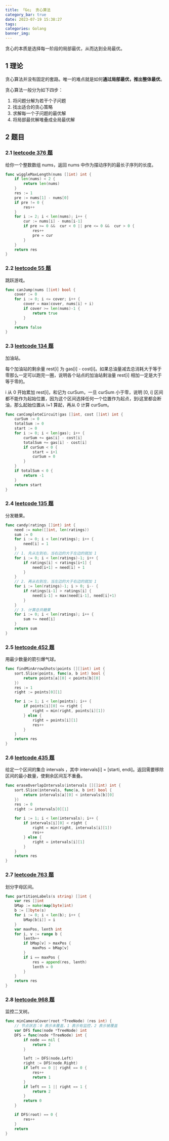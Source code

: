 ```yaml
---
title: 「Go」 贪心算法
category_bar: true
date: 2023-07-19 15:38:27
tags:
categories: Golang
banner_img:
---
```


贪心的本质是选择每一阶段的局部最优，从而达到全局最优。

<!-- more -->

## 1 理论

贪心算法并没有固定的套路。唯一的难点就是如何**通过局部最优，推出整体最优**。

贪心算法一般分为如下四步：

1. 将问题分解为若干个子问题
2. 找出适合的贪心策略
3. 求解每一个子问题的最优解
4. 将局部最优解堆叠成全局最优解

## 2 题目

### 2.1 [leetcode 376 题](https://leetcode.cn/problems/wiggle-subsequence/)

给你一个整数数组 nums，返回 nums 中作为摆动序列的最长子序列的长度。

```go
func wiggleMaxLength(nums []int) int {
    if len(nums) < 2 {
        return len(nums)
    }
    res := 1
    pre := nums[1] - nums[0]
    if pre != 0 {
        res++
    }
    for i := 2; i < len(nums); i++ {
        cur := nums[i] - nums[i-1]
        if pre >= 0 &&  cur < 0 || pre <= 0 &&  cur > 0 {
            res++
            pre = cur
        }
    }
    return res
}
```

### 2.2 [leetcode 55 题](https://leetcode.cn/problems/jump-game/)

跳跃游戏。

```go
func canJump(nums []int) bool {
    cover := 0
    for i := 0; i <= cover; i++ {
        cover = max(cover, nums[i] + i)
        if cover >= len(nums)-1 {
            return true
        }
    }
    return false
}
```

### 2.3 [leetcode 134 题](https://leetcode.cn/problems/gas-station/)

加油站。

每个加油站的剩余量 rest[i] 为 gas[i] - cost[i]。如果总油量减去总消耗大于等于零那么一定可以跑完一圈，说明各个站点的加油站剩油量 rest[i] 相加一定是大于等于零的。

i 从 0 开始累加 rest[i]，和记为 curSum，一旦 curSum 小于零，说明 [0, i] 区间都不能作为起始位置，因为这个区间选择任何一个位置作为起点，到i这里都会断油，那么起始位置从 i+1 算起，再从 0 计算 curSum。

```go
func canCompleteCircuit(gas []int, cost []int) int {
	curSum := 0
	totalSum := 0
	start := 0
	for i := 0; i < len(gas); i++ {
		curSum += gas[i] - cost[i]
		totalSum += gas[i] - cost[i]
		if curSum < 0 {
			start = i+1
			curSum = 0
		}
	}
	if totalSum < 0 {
		return -1
	}
	return start
}
```

### 2.4 [leetcode 135 题](https://leetcode.cn/problems/candy/)

分发糖果。

```go
func candy(ratings []int) int {
    need := make([]int, len(ratings))
    sum := 0
    for i := 0; i < len(ratings); i++ {
        need[i] = 1
    }
    // 1. 先从左到右，当右边的大于左边的就加 1
    for i := 0; i < len(ratings)-1; i++ {
        if ratings[i] < ratings[i+1] {
            need[i+1] = need[i] + 1
        }
    }
    // 2. 再从右到左，当左边的大于右边的就加 1
    for i := len(ratings)-1; i > 0; i-- {
        if ratings[i-1] > ratings[i] {
            need[i-1] = max(need[i-1], need[i]+1)
        }
    }
    // 3. 计算总共糖果
    for i := 0; i < len(ratings); i++ {
        sum += need[i]
    }
    return sum
}
```

### 2.5 [leetcode 452 题](https://leetcode.cn/problems/minimum-number-of-arrows-to-burst-balloons/)

用最少数量的箭引爆气球。

```go
func findMinArrowShots(points [][]int) int {
    sort.Slice(points, func(a, b int) bool {
        return points[a][0] < points[b][0]
    })
    res := 1
    right := points[0][1]

    for i := 1; i < len(points); i++ {
        if points[i][0] <= right {
            right = min(right, points[i][1])
        } else {
            right = points[i][1]
            res++
        }
    }
    return res
}
```

### 2.6 [leetcode 435 题](https://leetcode.cn/problems/non-overlapping-intervals/)

给定一个区间的集合 intervals ，其中 intervals[i] = [starti, endi]。返回需要移除区间的最小数量，使剩余区间互不重叠。

```go
func eraseOverlapIntervals(intervals [][]int) int {
    sort.Slice(intervals, func(a, b int) bool {
        return intervals[a][0] < intervals[b][0]
    })
    res := 0
    right := intervals[0][1]
    
    for i := 1; i < len(intervals); i++ {
        if intervals[i][0] < right {
            right = min(right, intervals[i][1])
            res++
        } else {
            right = intervals[i][1]
        }
    }
    return res
}
```

### 2.7 [leetcode 763 题](https://leetcode.cn/problems/partition-labels/)

划分字母区间。

```go
func partitionLabels(s string) []int {
    var res []int
    bMap := make(map[byte]int)
    b := []byte(s)
    for i := 0; i < len(b); i++ {
        bMap[b[i]] = i
    }
    var maxPos, lenth int
    for i, v := range b {
        lenth++
        if bMap[v] > maxPos {
            maxPos = bMap[v]
        }
        if i == maxPos {
            res = append(res, lenth)
            lenth = 0
        }
    }
    return res
}
```

### 2.8 [leetcode 968 题](https://leetcode.cn/problems/binary-tree-cameras/)

监控二叉树。

```go
func minCameraCover(root *TreeNode) (res int) {
    // 节点状态：0 表示未覆盖，1 表示有监控，2 表示被覆盖
    var DFS func(node *TreeNode) int
    DFS = func(node *TreeNode) int {
        if node == nil {
            return 2
        }

        left := DFS(node.Left)
        right := DFS(node.Right)
        if left == 0 || right == 0 {
            res++
            return 1
        }
        if left == 1 || right == 1 {
            return 2
        }
        return 0
    }

    if DFS(root) == 0 {
        res++
    }
    return
}
```